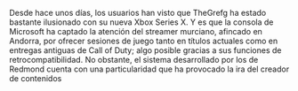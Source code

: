 Desde hace unos días, los usuarios han visto que TheGrefg ha estado bastante ilusionado con su nueva Xbox Series X.
Y es que la consola de Microsoft ha captado la atención del streamer murciano, afincado en Andorra, por ofrecer sesiones de juego tanto en títulos actuales como en entregas antiguas de Call of Duty; algo posible gracias a sus funciones de retrocompatibilidad.
No obstante, el sistema desarrollado por los de Redmond cuenta con una particularidad que ha provocado la ira del creador de contenidos